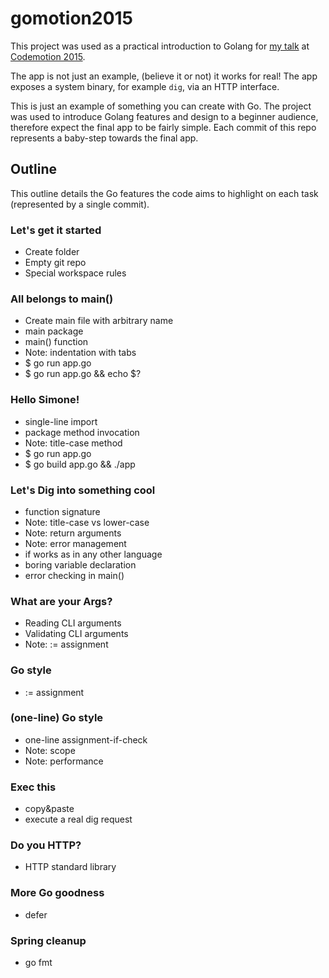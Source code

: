 # gomotion2015

This project was used as a practical introduction to Golang for [my talk](https://speakerdeck.com/weppos/practical-introduction-to-golang-codemotion-rome-2015) at [Codemotion 2015](http://rome2015.codemotionworld.com/).

The app is not just an example, (believe it or not) it works for real! The app exposes a system binary, for example `dig`, via an HTTP interface.

This is just an example of something you can create with Go. The project was used to introduce Golang features and design to a beginner audience, therefore expect the final app to be fairly simple. Each commit of this repo represents a baby-step towards the final app.

## Outline

This outline details the Go features the code aims to highlight on each task (represented by a single commit).

### Let's get it started

- Create folder
- Empty git repo
- Special workspace rules

### All belongs to main()

- Create main file with arbitrary name
- main package
- main() function
- Note: indentation with tabs
- $ go run app.go
- $ go run app.go && echo $?

### Hello Simone!

- single-line import
- package method invocation
- Note: title-case method
- $ go run app.go
- $ go build app.go && ./app

### Let's Dig into something cool

- function signature
- Note: title-case vs lower-case
- Note: return arguments
- Note: error management
- if works as in any other language
- boring variable declaration
- error checking in main()

### What are your Args?

- Reading CLI arguments
- Validating CLI arguments
- Note: := assignment

### Go style

- := assignment

### (one-line) Go style

- one-line assignment-if-check
- Note: scope
- Note: performance

### Exec this

- copy&paste
- execute a real dig request

### Do you HTTP?

- HTTP standard library

### More Go goodness

- defer

### Spring cleanup

- go fmt

